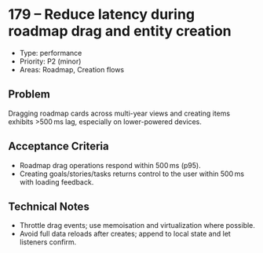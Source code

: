 # 179 – Reduce latency during roadmap drag and entity creation

- Type: performance
- Priority: P2 (minor)
- Areas: Roadmap, Creation flows

## Problem
Dragging roadmap cards across multi-year views and creating items exhibits >500 ms lag, especially on lower-powered devices.

## Acceptance Criteria
- Roadmap drag operations respond within 500 ms (p95).
- Creating goals/stories/tasks returns control to the user within 500 ms with loading feedback.

## Technical Notes
- Throttle drag events; use memoisation and virtualization where possible.
- Avoid full data reloads after creates; append to local state and let listeners confirm.

